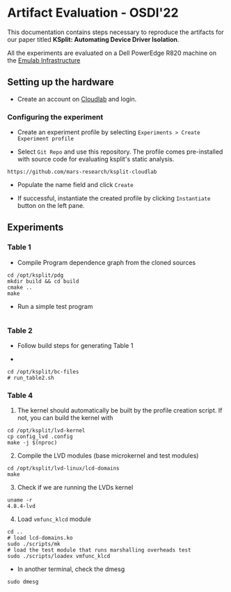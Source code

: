 # Artifact Evaluation - OSDI'22

This documentation contains steps necessary to reproduce the artifacts for our
paper titled **KSplit: Automating Device Driver Isolation**.

All the experiments are evaluated on a Dell PowerEdge R820 machine on the
[Emulab Infrastructure](https://www.emulab.net/apt/show-hardware.php?type=d820)


## Setting up the hardware

* Create an account on [Cloudlab](https://www.cloudlab.us/) and login.

### Configuring the experiment

* Create an experiment profile by selecting
  `Experiments > Create Experiment profile`

* Select `Git Repo` and use this repository. The profile comes pre-installed
  with source code for evaluating ksplit's static analysis.
```
https://github.com/mars-research/ksplit-cloudlab
```

* Populate the name field and click `Create`

* If successful, instantiate the created profile by clicking `Instantiate`
  button on the left pane.



## Experiments

### Table 1

* Compile Program dependence graph from the cloned sources
```
cd /opt/ksplit/pdg
mkdir build && cd build
cmake ..
make
```
* Run a simple test program
```

```

### Table 2
* Follow build steps for generating Table 1

*
```
cd /opt/ksplit/bc-files
# run_table2.sh
```

### Table 4
1. The kernel should automatically be built by the profile creation script. If
  not, you can build the kernel with
```
cd /opt/ksplit/lvd-kernel
cp config_lvd .config
make -j $(nproc)
```

2. Compile the LVD modules (base microkernel and test modules)
```
cd /opt/ksplit/lvd-linux/lcd-domains
make
```

3. Check if we are running the LVDs kernel
```
uname -r
4.8.4-lvd
```

4. Load `vmfunc_klcd` module
```
cd ..
# load lcd-domains.ko
sudo ./scripts/mk
# load the test module that runs marshalling overheads test
sudo ./scripts/loadex vmfunc_klcd
```

* In another terminal, check the dmesg
```
sudo dmesg
```
